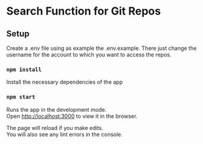 # Search Function for Git Repos

## Setup ##
Create a .env file using as example the .env.example. There just change the username for the account to which you want to access the repos.

### `npm install`
Install the necessary dependencies of the app


### `npm start`
Runs the app in the development mode.\
Open [http://localhost:3000](http://localhost:3000) to view it in the browser.

The page will reload if you make edits.\
You will also see any lint errors in the console.

